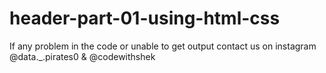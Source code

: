 # header-part-01-using-html-css

If any problem in the code or unable to get output contact us on instagram @data._.pirates0 & @codewithshek

